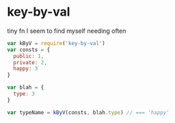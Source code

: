 # key-by-val

tiny fn I seem to find myself needing often

```js
var kByV = require('key-by-val')
var consts = {
  public: 1,
  private: 2,
  happy: 3
}

var blah = {
  type: 3  
}

var typeName = kByV(consts, blah.type) // === 'happy'
```
